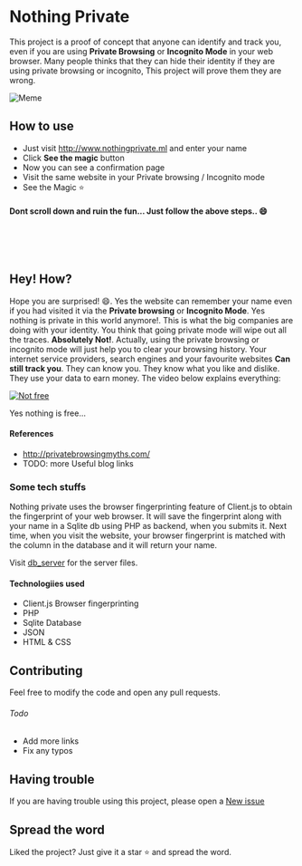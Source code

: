 # Nothing Private
This project is a proof of concept that anyone can identify and track you, even if you are using **Private Browsing** or **Incognito Mode** in your web browser. Many people thinks that they can hide their identity if they are using private browsing or incognito, This project will prove them they are wrong.

![Meme](http://privatebrowsingmyths.com/images/im-a-flower-dog.jpg)


## How to use
* Just visit http://www.nothingprivate.ml and enter your name
* Click **See the magic** button
* Now you can see a confirmation page
* Visit the same website in your Private browsing / Incognito mode
* See the Magic :star:

#### Dont scroll down and ruin the fun... Just follow the above steps.. :smile:
<br/><br/><br/>

## Hey! How?
Hope you are surprised! :smile:. Yes the website can remember your name even if you had visited it via the **Private browsing** or **Incognito Mode**. Yes nothing is private in this world anymore!. This is what the big companies are doing with your identity. You think that going private mode will wipe out all the traces. **Absolutely Not!**. Actually, using the private browsing or incognito mode will just help you to clear your browsing history. Your internet service providers, search engines and your favourite websites **Can still track you**. They can know you. They know what you like and dislike. They use your data to earn money. The video below explains everything:

[![Not free](https://img.youtube.com/vi/5pFX2P7JLwA/0.jpg)](https://www.youtube.com/watch?v=5pFX2P7JLwA)

Yes nothing is free...

#### References
* http://privatebrowsingmyths.com/
* TODO: more Useful blog links

### Some tech stuffs
Nothing private uses the browser fingerprinting feature of Client.js to obtain the fingerprint of your web browser. It will save the fingerprint along with your name in a Sqlite db using PHP as backend, when you submits it. Next time, when you visit the website, your browser fingerprint is matched with the column in the database and it will return your name.

Visit [db_server](https://github.com/gautamkrishnar/nothing-private/tree/master/db_server) for the server files.

#### Technologiies used
* Client.js Browser fingerprinting
* PHP
* Sqlite Database
* JSON
* HTML & CSS

## Contributing
Feel free to modify the code and open any pull requests.
###### Todo
* Add more links
* Fix any typos

## Having trouble
If you are having trouble using this project, please open a [New issue](https://github.com/gautamkrishnar/nothing-private/issues/new)
## Spread the word
Liked the project? Just give it a star :star: and spread the word.
